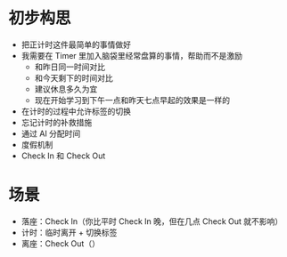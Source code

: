 # 初步构思
- 把正计时这件最简单的事情做好
- 我需要在 Timer 里加入脑袋里经常盘算的事情，帮助而不是激励
	- 和昨日同一时间对比
	- 和今天剩下的时间对比
	- 建议休息多久为宜
	- 现在开始学习到下午一点和昨天七点早起的效果是一样的
- 在计时的过程中允许标签的切换
- 忘记计时的补救措施
- 通过 AI 分配时间
- 度假机制
- Check In 和 Check Out
# 场景
- 落座：Check In（你比平时 Check In 晚，但在几点 Check Out 就不影响）
- 计时：临时离开 + 切换标签
- 离座：Check Out（）